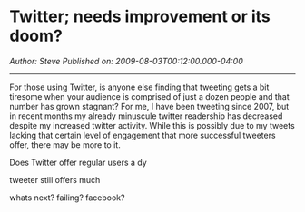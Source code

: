 # Twitter; needs improvement or its doom?

*Author: Steve*
*Published on: 2009-08-03T00:12:00.000-04:00*

---

For those using Twitter, is anyone else finding that tweeting gets a bit tiresome when your audience is comprised of just a dozen people and that number has grown stagnant? For me, I have been tweeting since 2007, but in recent months my already minuscule twitter readership has decreased despite my increased twitter activity. While this is possibly due to my tweets lacking that certain level of engagement that more successful tweeters offer, there may be more to it.  
  
Does Twitter offer regular users a dy  
  
tweeter still offers much  
  
whats next? failing? facebook?  
  
  
  
  
